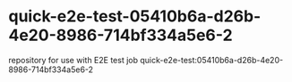 # quick-e2e-test-05410b6a-d26b-4e20-8986-714bf334a5e6-2
repository for use with E2E test job quick-e2e-test:05410b6a-d26b-4e20-8986-714bf334a5e6-2
